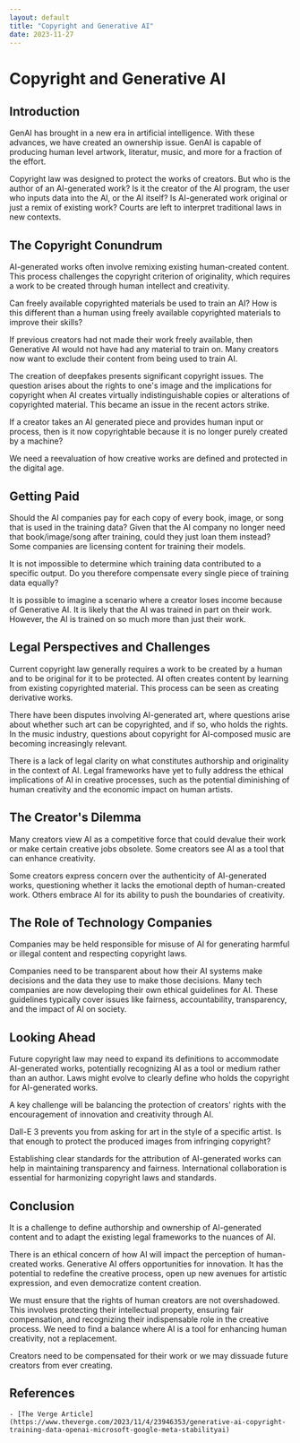 ```yaml
---
layout: default
title: "Copyright and Generative AI"
date: 2023-11-27
---
```


# Copyright and Generative AI

## Introduction
GenAI has brought in a new era in artificial intelligence. With these advances, we have created an ownership issue. GenAI is capable of producing human level artwork, literatur, music, and more for a fraction of the effort.

Copyright law was designed to protect the works of creators. But who is the author of an AI-generated work? Is it the creator of the AI program, the user who inputs data into the AI, or the AI itself? Is AI-generated work original or just a remix of existing work? Courts are left to interpret traditional laws in new contexts.

## The Copyright Conundrum
AI-generated works often involve remixing existing human-created content. This process challenges the copyright criterion of originality, which requires a work to be created through human intellect and creativity.

Can freely available copyrighted materials be used to train an AI? How is this different than a human using freely available copyrighted materials to improve their skills?

If previous creators had not made their work freely available, then Generative AI would not have had any material to train on. Many creators now want to exclude their content from being used to train AI.

The creation of deepfakes presents significant copyright issues. The question arises about the rights to one's image and the implications for copyright when AI creates virtually indistinguishable copies or alterations of copyrighted material. This became an issue in the recent actors strike.

If a creator takes an AI generated piece and provides human input or process, then is it now copyrightable because it is no longer purely created by a machine?

We need a reevaluation of how creative works are defined and protected in the digital age.

## Getting Paid
Should the AI companies pay for each copy of every book, image, or song that is used in the training data? Given that the AI company no longer need that book/image/song after training, could they just loan them instead? Some companies are licensing content for training their models.

It is not impossible to determine which training data contributed to a specific output. Do you therefore compensate every single piece of training data equally?

It is possible to imagine a scenario where a creator loses income because of Generative AI. It is likely that the AI was trained in part on their work. However, the AI is trained on so much more than just their work.

## Legal Perspectives and Challenges
Current copyright law generally requires a work to be created by a human and to be original for it to be protected.  AI often creates content by learning from existing copyrighted material. This process can be seen as creating derivative works.

There have been disputes involving AI-generated art, where questions arise about whether such art can be copyrighted, and if so, who holds the rights. In the music industry, questions about copyright for AI-composed music are becoming increasingly relevant.

There is a lack of legal clarity on what constitutes authorship and originality in the context of AI. Legal frameworks have yet to fully address the ethical implications of AI in creative processes, such as the potential diminishing of human creativity and the economic impact on human artists.

## The Creator's Dilemma
Many creators view AI as a competitive force that could devalue their work or make certain creative jobs obsolete. Some creators see AI as a tool that can enhance creativity.

Some creators express concern over the authenticity of AI-generated works, questioning whether it lacks the emotional depth of human-created work. Others embrace AI for its ability to push the boundaries of creativity.

## The Role of Technology Companies
Companies may be held responsible for misuse of AI for generating harmful or illegal content and respecting copyright laws.

Companies need to be transparent about how their AI systems make decisions and the data they use to make those decisions. Many tech companies are now developing their own ethical guidelines for AI. These guidelines typically cover issues like fairness, accountability, transparency, and the impact of AI on society.

## Looking Ahead
Future copyright law may need to expand its definitions to accommodate AI-generated works, potentially recognizing AI as a tool or medium rather than an author. Laws might evolve to clearly define who holds the copyright for AI-generated works.

A key challenge will be balancing the protection of creators' rights with the encouragement of innovation and creativity through AI.

Dall-E 3 prevents you from asking for art in the style of a specific artist. Is that enough to protect the produced images from infringing copyright?

Establishing clear standards for the attribution of AI-generated works can help in maintaining transparency and fairness. International collaboration is essential for harmonizing copyright laws and standards.

## Conclusion
It is a challenge to define authorship and ownership of AI-generated content and to adapt the existing legal frameworks to the nuances of AI.

There is an ethical concern of how AI will impact the perception of human-created works. Generative AI offers opportunities for innovation. It has the potential to redefine the creative process, open up new avenues for artistic expression, and even democratize content creation.

We must ensure that the rights of human creators are not overshadowed. This involves protecting their intellectual property, ensuring fair compensation, and recognizing their indispensable role in the creative process. We need to find a balance where AI is a tool for enhancing human creativity, not a replacement.

Creators need to be compensated for their work or we may dissuade future creators from ever creating.

## References
	- [The Verge Article](https://www.theverge.com/2023/11/4/23946353/generative-ai-copyright-training-data-openai-microsoft-google-meta-stabilityai)
